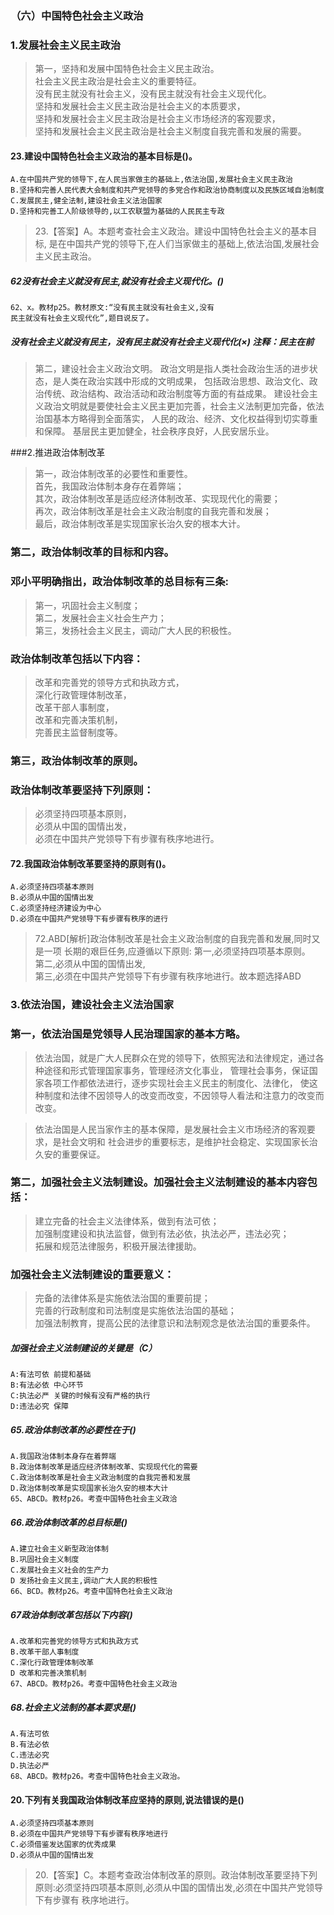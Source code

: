### （六）中国特色社会主义政治
### 1.发展社会主义民主政治
>   第一，坚持和发展中国特色社会主义民主政治。   
    社会主义民主政治是社会主义的重要特征。   
    没有民主就没有社会主义，没有民主就没有社会主义现代化。   
    坚持和发展社会主义民主政治是社会主义的本质要求，   
    坚持和发展社会主义民主政治是社会主义市场经济的客观要求，   
    坚持和发展社会主义民主政治是社会主义制度自我完善和发展的需要。   

#### 23.建设中国特色社会主义政治的基本目标是()。
    A.在中国共产党的领导下,在人民当家做主的基础上,依法治国,发展社会主义民主政治
    B.坚持和完善人民代表大会制度和共产党领导的多党合作和政治协商制度以及民族区域自治制度
    C.发展民主,健全法制,建设社会主义法治国家
    D.坚持和完善工人阶级领导的,以工农联盟为基础的人民民主专政
>   23.【答案】A。本题考查社会主义政治。建设中国特色社会主义的基本目标,
    是在中国共产党的领导下,在人们当家做主的基础上,依法治国,发展社会主义民主政治。
   
##### 62没有社会主义就没有民主,就没有社会主义现代化。()
    62、x。教材p25。教材原文:“没有民主就没有社会主义,没有
    民主就没有社会主义现代化”,题目说反了。        

##### 没有社会主义就没有民主，没有民主就没有社会主义现代化(×) 注释：民主在前

>   第二，建设社会主义政治文明。
    政治文明是指人类社会政治生活的进步状态，是人类在政治实践中形成的文明成果，
    包括政治思想、政治文化、政治传统、政治结构、政治活动和政治制度等方面的有益成果。
    建设社会主义政治文明就是要使社会主义民主更加完善，社会主义法制更加完备，依法治国基本方略得到全面落实，
    人民的政治、经济、文化权益得到切实尊重和保障。
    基层民主更加健全，社会秩序良好，人民安居乐业。
        
###2.推进政治体制改革
>   第一，政治体制改革的必要性和重要性。   
    首先，我国政治体制本身存在着弊端；   
    其次，政治体制改革是适应经济体制改革、实现现代化的需要；   
    再次，政治体制改革是社会主义政治制度的自我完善和发展；   
    最后，政治体制改革是实现国家长治久安的根本大计。   

### 第二，政治体制改革的目标和内容。
### 邓小平明确指出，政治体制改革的总目标有三条:
>   第一，巩固社会主义制度；   
    第二，发展社会主义社会生产力；   
    第三，发扬社会主义民主，调动广大人民的积极性。   
    
### 政治体制改革包括以下内容：
>   改革和完善党的领导方式和执政方式，      
    深化行政管理体制改革，      
    改革干部人事制度，      
    改革和完善决策机制，      
    完善民主监督制度等。      

### 第三，政治体制改革的原则。
### 政治体制改革要坚持下列原则：
>   必须坚持四项基本原则，  
    必须从中国的国情出发，  
    必须在中国共产党领导下有步骤有秩序地进行。  

#### 72.我国政治体制改革要坚持的原则有()。
    A.必须坚持四项基本原则
    B.必须从中国的国情出发
    C.必须坚持经济建设为中心
    D.必须在中国共产党领导下有步骤有秩序的进行
>   72.ABD[解析]政治体制改革是社会主义政治制度的自我完善和发展,同时又是一项
    长期的艰巨任务,应遵循以下原则:
    第一,必须坚持四项基本原则。  
    第二,必须从中国的国情出发,  
    第三,必须在中国共产党领导下有步骤有秩序地进行。故本题选择ABD  

### 3.依法治国，建设社会主义法治国家
### 第一，依法治国是党领导人民治理国家的基本方略。
>   依法治国，就是广大人民群众在党的领导下，依照宪法和法律规定，通过各种途径和形式管理国家事务，管理经济文化事业，
    管理社会事务，保证国家各项工作都依法进行，逐步实现社会主义民主的制度化、法律化，
    使这种制度和法律不因领导人的改变而改变，不因领导人看法和注意力的改变而改变。

>   依法治国是人民当家作主的基本保障，是发展社会主义市场经济的客观要求，是社会文明和
    社会进步的重要标志，是维护社会稳定、实现国家长治久安的重要保证。

### 第二，加强社会主义法制建设。加强社会主义法制建设的基本内容包括：
>   建立完备的社会主义法律体系，做到有法可依；   
    加强制度建设和执法监督，做到有法必依，执法必严，违法必究；   
    拓展和规范法律服务，积极开展法律援助。   

### 加强社会主义法制建设的重要意义：   
>    完备的法律体系是实施依法治国的重要前提；   
    完善的行政制度和司法制度是实施依法治国的基础；   
    加强法制教育，提高公民的法律意识和法制观念是依法治国的重要条件。   

##### 加强社会主义法制建设的关键是（C）
    A:有法可依 前提和基础
    B:有法必依 中心环节
    C:执法必严 关键的时候有没有严格的执行
    D:违法必究 保障

##### 65.政治体制改革的必要性在于()
    A.我国政治体制本身存在着弊端
    B.政治体制改革是适应经济体制改革、实现现代化的需要
    C.政治体制改革是社会主义政治制度的自我完善和发展
    D.政治体制改革是实现国家长治久安的根本大计
    65、ABCD。教材p26。考查中国特色社会主义政洽
    
##### 66.政治体制改革的总目标是()
    A.建立社会主义新型政治体制
    B.巩固社会主义制度
    C.发展社会主义社会的生产力
    D 发扬社会主义民主,调动广大人民的积极性
    66、BCD。教材p26。考查中国特色社会主义政治
    
##### 67政治体制改革包括以下内容()
    A.改革和完善党的领导方式和执政方式
    B.改革干部人事制度
    C.深化行政管理体制改革
    D 改革和完善决策机制
    67、ABCD。教材p26。考查中国特色社会主义政治
    
##### 68.社会主义法制的基本要求是()
    A.有法可依
    B.有法必依
    C.违法必究
    D.执法必严
    68、ABCD。教材p26。考查中国特色社会主义政治。

#### 20.下列有关我国政治体制改革应坚持的原则,说法错误的是()
    A.必须坚持四项基本原则
    B.必须在中国共产党领导下有步骤有秩序地进行
    C.必须借鉴发达国家的优秀成果
    D.必须从中国的国情出发
>   20.【答案】C。本题考查政治体制改革的原则。政治体制改革要坚持下列
    原则:必须坚持四项基本原则,必须从中国的国情出发,必须在中国共产党领导下有步骤有
    秩序地进行。



















    